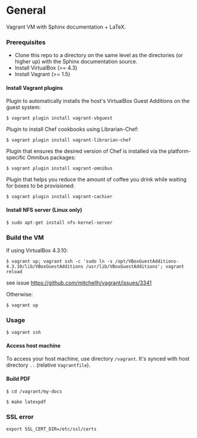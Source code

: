 # General

Vagrant VM with Sphinx documentation + LaTeX.

### Prerequisites

* Clone this repo to a directory on the same level as the directories (or higher up) with the Sphinx documentation source.
* Install VirtualBox (>= 4.3)
* Install Vagrant (>= 1.5)

#### Install Vagrant plugins

Plugin to automatically installs the host's VirtualBox Guest Additions on the guest system:
``` 
$ vagrant plugin install vagrant-vbguest
```

Plugin to install Chef cookbooks using Librarian-Chef:
```
$ vagrant plugin install vagrant-librarian-chef
```

Plugin that ensures the desired version of Chef is installed via the platform-specific Omnibus packages:
```
$ vagrant plugin install vagrant-omnibus
```

Plugin that helps you reduce the amount of coffee you drink while waiting for boxes to be provisioned:
```
$ vagrant plugin install vagrant-cachier
```

#### Install NFS server (Linux only)

```
$ sudo apt-get install nfs-kernel-server
```

### Build the VM

If using VirtualBox 4.3.10: 

```
$ vagrant up; vagrant ssh -c 'sudo ln -s /opt/VBoxGuestAdditions-4.3.10/lib/VBoxGuestAdditions /usr/lib/VBoxGuestAdditions'; vagrant reload
```

see issue https://github.com/mitchellh/vagrant/issues/3341

Otherwise:

```
$ vagrant up
```

### Usage

```
$ vagrant ssh
```

#### Access host machine

To access your host machine, use directory ``/vagrant``. It's synced with host directory ``..`` (relative ``Vagrantfile``).

#### Build PDF

```
$ cd /vagrant/my-docs
```

```
$ make latexpdf
```

### SSL error

```
export SSL_CERT_DIR=/etc/ssl/certs
```
